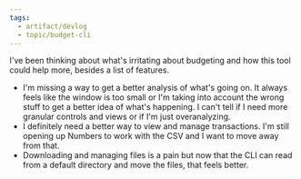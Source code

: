 ```yaml
---
tags:
  - artifact/devlog
  - topic/budget-cli
---
```

I've been thinking about what's irritating about budgeting and how this tool could help more, besides a list of features.

- I'm missing a way to get a better analysis of what's going on. It always feels like the window is too small or I'm taking into account the wrong stuff to get a better idea of what's happening. I can't tell if I need more granular controls and views or if I'm just overanalyzing.
- I definitely need a better way to view and manage transactions. I'm still opening up Numbers to work with the CSV and I want to move away from that.
- Downloading and managing files is a pain but now that the CLI can read from a default directory and move the files, that feels better. 